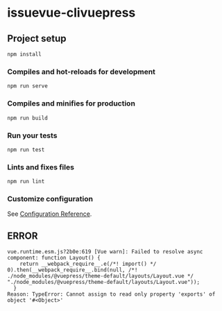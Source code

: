 # issue**vue-cli**vuepress

## Project setup

```
npm install
```

### Compiles and hot-reloads for development

```
npm run serve
```

### Compiles and minifies for production

```
npm run build
```

### Run your tests

```
npm run test
```

### Lints and fixes files

```
npm run lint
```

### Customize configuration

See [Configuration Reference](https://cli.vuejs.org/config/).

## ERROR

```
vue.runtime.esm.js?2b0e:619 [Vue warn]: Failed to resolve async component: function Layout() {
    return __webpack_require__.e(/*! import() */ 0).then(__webpack_require__.bind(null, /*! ./node_modules/@vuepress/theme-default/layouts/Layout.vue */ "./node_modules/@vuepress/theme-default/layouts/Layout.vue"));
  }
Reason: TypeError: Cannot assign to read only property 'exports' of object '#<Object>'
```

